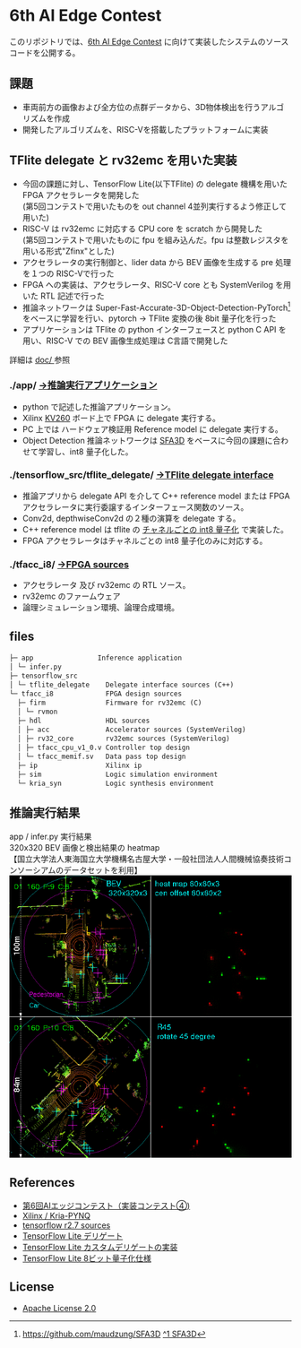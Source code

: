 # 6th AI Edge Contest

このリポジトリでは、[6th AI Edge Contest](https://signate.jp/competitions/732) に向けて実装したシステムのソースコードを公開する。 

## 課題

- 車両前方の画像および全方位の点群データから、3D物体検出を行うアルゴリズムを作成  
- 開発したアルゴリズムを、RISC-Vを搭載したプラットフォームに実装  

## TFlite delegate と rv32emc を用いた実装

- 今回の課題に対し、TensorFlow Lite(以下TFlite) の delegate 機構を用いた FPGA アクセラレータを開発した  
  (第5回コンテストで用いたものを out channel 4並列実行するよう修正して用いた)  
- RISC-V は rv32emc に対応する CPU core を scratch から開発した  
  (第5回コンテストで用いたものに fpu を組み込んだ。fpu は整数レジスタを用いる形式"Zfinx"とした)  
- アクセラレータの実行制御と、lider data から BEV 画像を生成する pre 処理を１つの RISC-Vで行った   
- FPGA への実装は、アクセラレータ、RISC-V core とも SystemVerilog を用いた RTL 記述で行った  
- 推論ネットワークは Super-Fast-Accurate-3D-Object-Detection-PyTorch[^1] をベースに学習を行い、pytorch → TFlite 変換の後 8bit 量子化を行った  
- アプリケーションは TFlite の python インターフェースと python C API を用い、RISC-V での BEV 画像生成処理は C言語で開発した  

[^1]:https://github.com/maudzung/SFA3D
[^1 SFA3D](https://github.com/maudzung/SFA3D)

詳細は [doc/ ](https://shin-yamashita.github.io/6th-AI-Edge-Contest) 参照

### ./app/ [→推論実行アプリケーション](app/)  

- python で記述した推論アプリケーション。  
- Xilinx [KV260](https://japan.xilinx.com/products/som/kria/kv260-vision-starter-kit/kv260-getting-started/getting-started.html) ボード上で FPGA に delegate 実行する。
- PC 上では ハードウェア検証用 Reference model に delegate 実行する。
- Object Detection 推論ネットワークは [SFA3D](https://github.com/maudzung/SFA3D) をベースに今回の課題に合わせて学習し、int8 量子化した。  

### ./tensorflow_src/tflite_delegate/  [→TFlite delegate interface](tensorflow_src/)  
- 推論アプリから delegate API を介して C++ reference model または FPGA アクセラレータに実行委譲するインターフェース関数のソース。  
- Conv2d, depthwiseConv2d の２種の演算を delegate する。
- C++ reference model は tflite の [チャネルごとの int8 量子化](https://www.tensorflow.org/lite/performance/quantization_spec) で実装した。
- FPGA アクセラレータはチャネルごとの int8 量子化のみに対応する。  

### ./tfacc_i8/  [→FPGA sources](tfacc_i8/)  
- アクセラレータ 及び rv32emc の RTL ソース。  
- rv32emc のファームウェア  
- 論理シミュレーション環境、論理合成環境。  

## files
```
├─ app                Inference application
│ └─ infer.py
├─ tensorflow_src
│ └─ tflite_delegate    Delegate interface sources (C++)
└─ tfacc_i8             FPGA design sources
  ├─ firm               Firmware for rv32emc (C)
  │ └─ rvmon
  ├─ hdl                HDL sources
  │ ├─ acc              Accelerator sources (SystemVerilog)
  │ ├─ rv32_core        rv32emc sources (SystemVerilog)
  │ ├─ tfacc_cpu_v1_0.v Controller top design
  │ └─ tfacc_memif.sv   Data pass top design
  ├─ ip                 Xilinx ip
  ├─ sim                Logic simulation environment
  └─ kria_syn           Logic synthesis environment
```
## 推論実行結果

app / infer.py 実行結果  
320x320  BEV 画像と検出結果の heatmap  
【国立大学法人東海国立大学機構名古屋大学・一般社団法人人間機械協奏技術コンソーシアムのデータセットを利用】  
![example-anime](doc/docs/rimg/anime_ov.gif)



## References
- [第6回AIエッジコンテスト（実装コンテスト④)](https://signate.jp/competitions/732)
- [Xilinx / Kria-PYNQ](https://github.com/Xilinx/Kria-PYNQ)
- [tensorflow r2.7 sources](https://github.com/tensorflow/tensorflow/tree/r2.7) 
- [TensorFlow Lite デリゲート](https://www.tensorflow.org/lite/performance/delegates)
- [TensorFlow Lite カスタムデリゲートの実装](https://www.tensorflow.org/lite/performance/implementing_delegate#when_should_i_create_a_custom_delegate)
- [TensorFlow Lite 8ビット量子化仕様](https://www.tensorflow.org/lite/performance/quantization_spec) 

## License
- [Apache License 2.0](LICENSE)

